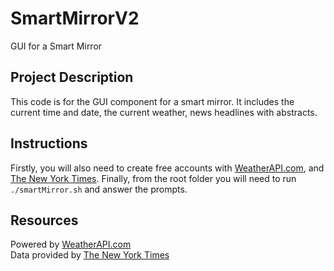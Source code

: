 # SmartMirrorV2
GUI for a Smart Mirror

## Project Description
This code is for the GUI component for a smart mirror. It includes the current time and date, the current weather, news headlines with abstracts.

## Instructions
Firstly, you will also need to create free accounts with [WeatherAPI.com](https://www.weatherapi.com/),
and [The New York Times](https://developer.nytimes.com). Finally, from the root folder you will need to run `./smartMirror.sh` and answer the prompts.

## Resources
Powered by [WeatherAPI.com](https://www.weatherapi.com/)  
Data provided by [The New York Times](https://developer.nytimes.com)
